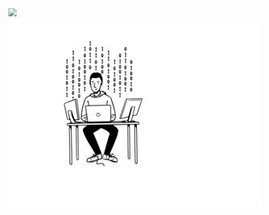 <img src="https://capsule-render.vercel.app/api?type=waving&color=gradient&height=120&section=header&text=Hey,%20Everyone%20🕹️&fontSize=50&animation=fadeIn&fontColor=FFFFFF&fontAlignY=30" />

<div align="center">
<img src="programmer.svg" width='700'/>
</div>
